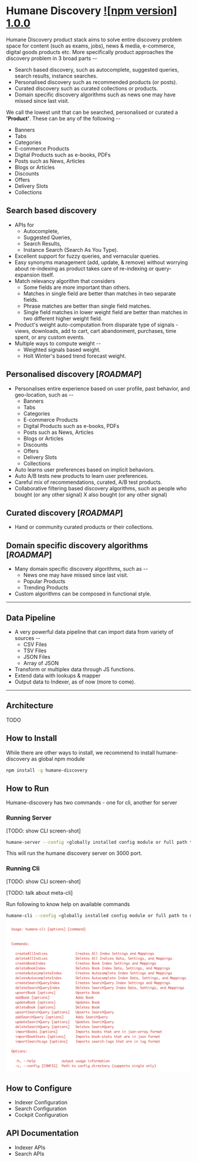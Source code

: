 # Humane Discovery [![npm version] 1.0.0](https://www.npmjs.com/package/humane-discovery)
Humane Discovery product stack aims to solve entire discovery problem space for content (such as exams, jobs), news & media, e-commerce, digital goods products etc. More specifically product approaches the discovery problem in 3 broad parts --

- Search based discovery, such as autocomplete, suggested queries, search results, instance searches.
- Personalised discovery such as recommended products (or posts). 
- Curated discovery such as curated collections or products.
- Domain specific discovery algorithms such as news one may have missed since last visit.

We call the lowest unit that can be searched, personalised or curated a **'Product'**. These can be any of the following --
- Banners
- Tabs
- Categories
- E-commerce Products
- Digital Products such as e-books, PDFs
- Posts such as News, Articles
- Blogs or Articles
- Discounts
- Offers
- Delivery Slots
- Collections
 
## Search based discovery
- APIs for 
  - Autocomplete, 
  - Suggested Queries, 
  - Search Results, 
  - Instance Search (Search As You Type).
- Excellent support for fuzzy queries, and vernacular queries.
- Easy synonyms management (add, update, & remove) without worrying about re-indexing as product takes care of re-indexing or query-expansion itself.
- Match relevancy algorithm that considers
  - Some fields are more important than others.
  - Matches in single field are better than matches in two separate fields.
  - Phrase matches are better than single field matches.
  - Single field matches in lower weight field are better than matches in two different higher weight field. 
- Product's weight auto-computation from disparate type of signals - views, downloads, add to cart, cart abandonment, purchases, time spent, or any custom events.
- Multiple ways to compute weight --
  - Weighted signals based weight.
  - Holt Winter's based trend forecast weight.

## Personalised discovery [_ROADMAP_]
- Personalises entire experience based on user profile, past behavior, and geo-location, such as --
  - Banners
  - Tabs
  - Categories
  - E-commerce Products
  - Digital Products such as e-books, PDFs
  - Posts such as News, Articles
  - Blogs or Articles
  - Discounts
  - Offers
  - Delivery Slots
  - Collections
- Auto learns user preferences based on implicit behaviors.
- Auto A/B tests new products to learn user preferences.
- Careful mix of recommendations, curated, A/B test products.
- Collaborative filtering based discovery algorithms, such as people who bought (or any other signal) X also bought (or any other signal)

## Curated discovery [_ROADMAP_]
- Hand or community curated products or their collections.

## Domain specific discovery algorithms [_ROADMAP_]
- Many domain specific discovery algorithms, such as --
  - News one may have missed since last visit.
  - Popular Products
  - Trending Products
- Custom algorithms can be composed in functional style.

-----------------------------------------------

## Data Pipeline
- A very powerful data pipeline that can import data from variety of sources --
  - CSV Files
  - TSV Files
  - JSON Files
  - Array of JSON
- Transform or multiplex data through JS functions.
- Extend data with lookups & mapper
- Output data to Indexer, as of now (more to come).

-----------------------------------------------

## Architecture
TODO

## How to Install
While there are other ways to install, we recommend to install humane-discovery as global npm module

```sh
npm install -g humane-discovery
```

## How to Run
Humane-discovery has two commands - one for cli, another for server

### Running Server

[TODO: show CLI screen-shot]

```sh
humane-server --config <globally installed config module or full path to module directory> --transliterator [Transliterator module if any]
```

This will run the humane discovery server on 3000 port.

### Running Cli

[TODO: show CLI screen-shot]

[TODO: talk about meta-cli]

Run following to know help on available commands

```sh
humane-cli --config <globally installed config module or full path to module directory>
```

![Sample CLI](/docs/assets/SAMPLE_CLI_DH.png "Sample CLI")

## How to Configure

- Indexer Configuration
- Search Configuration
- Cockpit Configuration

## API Documentation
- Indexer APIs
- Search APIs
